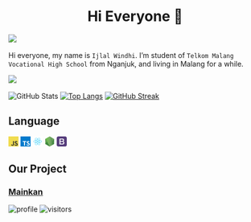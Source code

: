 <h1 align="center">Hi Everyone 👋</h1>
<!-- Line -->
<img src="https://user-images.githubusercontent.com/73097560/115834477-dbab4500-a447-11eb-908a-139a6edaec5c.gif">

<!-- Bio -->
Hi everyone, my name is `Ijlal Windhi`. I’m student of `Telkom Malang Vocational High School` from Nganjuk, and living in Malang for a while.

<!-- Line -->
<img src="https://user-images.githubusercontent.com/73097560/115834477-dbab4500-a447-11eb-908a-139a6edaec5c.gif">

<!-- Statistic -->
![GitHub Stats](https://github-readme-stats.vercel.app/api?username=ijlalWindhi&show_icons=true&include_all_commits=true&count_private=true&theme=tokyonight)
[![Top Langs](https://github-readme-stats.vercel.app/api/top-langs/?username=ijlalWindhi&layout=compact&theme=tokyonight)](https://github.com/anuraghazra/github-readme-stats)
[![GitHub Streak](https://github-readme-streak-stats.herokuapp.com?user=ijlalWindhi&theme=tokyonight&date_format=M%20j%5B%2C%20Y%5D&sideNums=BF91F3&sideLabels=BF91F3)](https://git.io/streak-stats)

<!-- Language -->
## Language
<code><img height="20" src="https://raw.githubusercontent.com/github/explore/80688e429a7d4ef2fca1e82350fe8e3517d3494d/topics/javascript/javascript.png"></code>
<code><img height="20" src="https://raw.githubusercontent.com/github/explore/80688e429a7d4ef2fca1e82350fe8e3517d3494d/topics/typescript/typescript.png"></code>
<code><img height="20" src="https://raw.githubusercontent.com/github/explore/80688e429a7d4ef2fca1e82350fe8e3517d3494d/topics/react/react.png"></code>
<code><img height="20" src="https://raw.githubusercontent.com/github/explore/80688e429a7d4ef2fca1e82350fe8e3517d3494d/topics/nodejs/nodejs.png"></code>
<code><img height="20" src="https://raw.githubusercontent.com/github/explore/80688e429a7d4ef2fca1e82350fe8e3517d3494d/topics/bootstrap/bootstrap.png"></code>

<!-- Project -->
## Our Project
<h3><a href="https://mainkan.web.app">Mainkan</a></h3>


![profile](https://komarev.com/ghpvc/?username=ijlalWindhi&color=blue)
![visitors](https://visitor-badge.glitch.me/badge?page_id=ijlalWindhi&color=blue)
<!--
**ijlalWindhi/ijlalWindhi** is a ✨ _special_ ✨ repository because its `README.md` (this file) appears on your GitHub profile.

Here are some ideas to get you started:

- 🔭 I’m currently working on ...
- 🌱 I’m currently learning ...
- 👯 I’m looking to collaborate on ...
- 🤔 I’m looking for help with ...
- 💬 Ask me about ...
- 📫 How to reach me: ...
- 😄 Pronouns: ...
- ⚡ Fun fact: ...
-->
